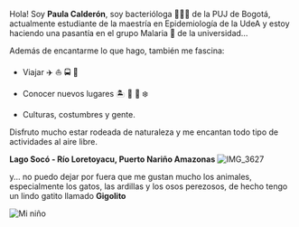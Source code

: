 Hola! Soy **Paula Calderón**, soy bacterióloga :woman_scientist::microscope: de la PUJ de Bogotá, actualmente estudiante de la maestría en Epidemiología de la 
UdeA y estoy haciendo una pasantía en el grupo Malaria :mosquito: de la universidad...

Además de encantarme lo que hago, también me fascina:

- Viajar :airplane: :boat: :oncoming_bus: :car: 

- Conocer nuevos lugares :desert_island: :statue_of_liberty: :sunrise_over_mountains: :snowflake: 

- Culturas, costumbres y gente.

Disfruto mucho estar rodeada de naturaleza y me encantan todo tipo de actividades al aire libre. 


**Lago Socó - Río Loretoyacu, Puerto Nariño Amazonas**
![IMG_3627](https://user-images.githubusercontent.com/98433849/151291911-0985f5f2-b51e-4d9a-92ff-d17851b00ca1.JPG)


y... no puedo dejar por fuera que me gustan mucho los animales, especialmente los gatos, las ardillas y los osos perezosos, de hecho tengo un lindo gatito llamado **Gigolito**

![Mi niño](https://user-images.githubusercontent.com/98433849/151462097-475c5dc8-fac4-422f-ad70-90fd885b1873.jpg)
